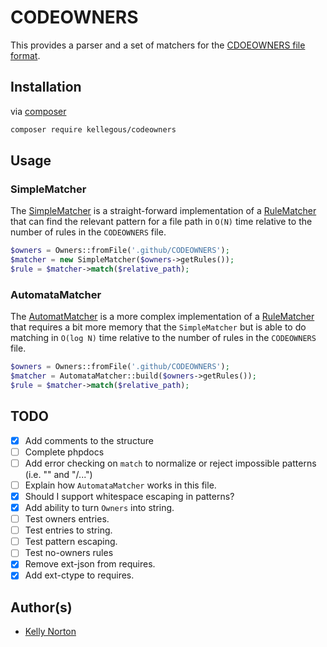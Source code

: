# CODEOWNERS

This provides a parser and a set of matchers for
the [CDOEOWNERS file format](https://docs.github.com/en/repositories/managing-your-repositorys-settings-and-features/customizing-your-repository/about-code-owners).

## Installation

via [composer](https://getcomposer.org/)

```bash
composer require kellegous/codeowners
```

## Usage

### SimpleMatcher

The [SimpleMatcher](src/SimpleMatcher.php) is a straight-forward implementation of a [RuleMatcher](src/RuleMatcher.php)
that can find the relevant pattern for a file path in `O(N)` time relative to the number of rules in the `CODEOWNERS`
file.

```php
$owners = Owners::fromFile('.github/CODEOWNERS');
$matcher = new SimpleMatcher($owners->getRules());
$rule = $matcher->match($relative_path);
```

### AutomataMatcher

The [AutomatMatcher](src/AutomataMatcher.php) is a more complex implementation of a [RuleMatcher](src/RuleMatcher.php)
that requires a bit more memory that the `SimpleMatcher` but is able to do matching in `O(log N)` time relative to the
number of rules in the `CODEOWNERS` file.

```php
$owners = Owners::fromFile('.github/CODEOWNERS');
$matcher = AutomataMatcher::build($owners->getRules());
$rule = $matcher->match($relative_path);
```

## TODO

- [x] Add comments to the structure
- [ ] Complete phpdocs
- [ ] Add error checking on `match` to normalize or reject impossible patterns (i.e. "" and "/...")
- [ ] Explain how `AutomataMatcher` works in this file.
- [x] Should I support whitespace escaping in patterns?
- [x] Add ability to turn `Owners` into string.
- [ ] Test owners entries.
- [ ] Test entries to string.
- [ ] Test pattern escaping.
- [ ] Test no-owners rules
- [x] Remove ext-json from requires.
- [x] Add ext-ctype to requires.

## Author(s)

- [Kelly Norton](https://github.com/kellegous)